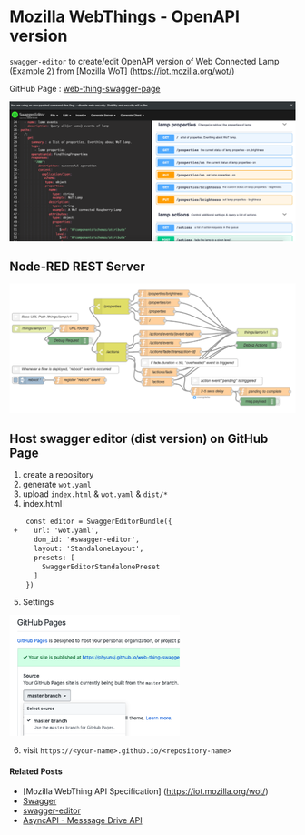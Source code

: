 # Mozilla WebThings - OpenAPI version

`swagger-editor` to create/edit OpenAPI version of Web Connected Lamp (Example 2) from [Mozilla WoT] (https://iot.mozilla.org/wot/)

GitHub Page : [web-thing-swagger-page](https://phyunsj.github.io/web-thing-swagger-page)

<p align="left">
<img src="https://github.com/phyunsj/web-thing-swagger-page/blob/master/images/wot-openapi-swagger-editor.png" width="700px"/>
</p>

## Node-RED REST Server

<p align="left">
<img src="https://github.com/phyunsj/web-thing-swagger-page/blob/master/images/wot-node-red.png" width="700px"/>
</p>

## Host swagger editor (dist version) on GitHub Page

1. create a repository
2. generate `wot.yaml`
3. upload `index.html` & `wot.yaml` & `dist/*`
4. index.html

```
    const editor = SwaggerEditorBundle({
 +    url: 'wot.yaml',
      dom_id: '#swagger-editor',
      layout: 'StandaloneLayout',
      presets: [
        SwaggerEditorStandalonePreset
      ]
    })
```
5. Settings

<p align="left">
<img src="https://github.com/phyunsj/web-thing-swagger-page/blob/master/images/github-page-setting.png" width="300px"/>
</p>

6. visit `https://<your-name>.github.io/<repository-name>`

####  Related Posts

- [Mozilla WebThing API Specification] (https://iot.mozilla.org/wot/)
- [Swagger](https://swagger.io/)
- [swagger-editor](https://github.com/swagger-api/swagger-editor)
- [AsyncAPI - Messsage Drive API](https://www.asyncapi.com/)
